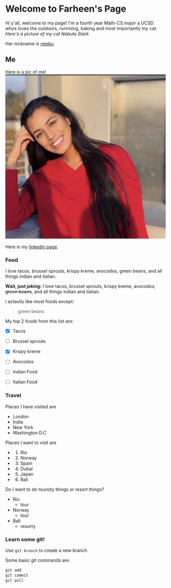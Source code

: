 # Welcome to Farheen's Page

Hi y'all, welcome to my page! I'm a fourth year Math-CS major a UCSD whos loves the outdoors, runnning, baking and most importantly my cat.
*Here's a picture of my cat Nebula Stark*

Her nickname is [neebu](IMG_7420.JPG)

## Me
Here is a pic of me! ![me](IMG_7789.jpg)



Here is my [linkedin page](https://www.linkedin.com/in/farheen-a/). 

### Food
I love tacos, brussel sprouts, krispy kreme, avocodos, green beans, and all things indian and italian.

**Wait, just joking:**
I love tacos, brussel sprouts, krispy kreme, avocodos, ~~green beans~~, and all things indian and italian.

I actaully like most foods except:
> green beans

My top 2 foods from this list are:
- [x] Tacos
- [ ] Brussel sprouts
- [x] Krsipy kreme
- [ ] Avocodos
- [ ] Indian Food
- [ ] Italian Food



### Travel
Places I have visited are 
- London
- India
- New York
- Washington D.C

Places I want to visit are 
- 1. Rio
- 2. Norway
- 3. Spain
- 4. Dubai
- 5. Japan
- 6. Bali

Do I want to do toursity things or resort things?
- Rio
  - tour
- Norway
  - tour
 - Bali
   - resorty


### Learn some git!
Use `git branch` to create a new branch 

Some basic git commands are:
```
git add
git commit
git pull
```


